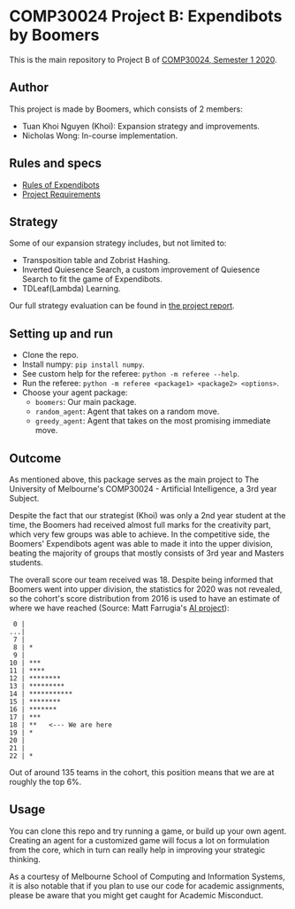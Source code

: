 # COMP30024 Project B: Expendibots by Boomers

This is the main repository to Project B of [COMP30024, Semester 1 2020](https://handbook.unimelb.edu.au/2020/subjects/comp30024).

## Author

This project is made by Boomers, which consists of 2 members: 
* Tuan Khoi Nguyen (Khoi): Expansion strategy and improvements.
* Nicholas Wong: In-course implementation.

## Rules and specs

* [Rules of Expendibots](https://github.com/tuankhoin/AI-Project-B/blob/master/Expendibots_Rules.pdf)
* [Project Requirements](https://github.com/tuankhoin/AI-Project-B/blob/master/Project_Spec.pdf)

## Strategy

Some of our expansion strategy includes, but not limited to:
* Transposition table and Zobrist Hashing.
* Inverted Quiesence Search, a custom improvement of Quiesence Search to fit the game of Expendibots.
* TDLeaf(Lambda) Learning.

Our full strategy evaluation can be found in [the project report](https://github.com/tuankhoin/AI-Project-B/blob/master/Boomers_ProjectB_Report.pdf).

## Setting up and run

* Clone the repo.
* Install numpy: `pip install numpy`.
* See custom help for the referee: `python -m referee --help`.
* Run the referee: `python -m referee <package1> <package2> <options>`.
* Choose your agent package:
  * `boomers`: Our main package.
  * `random_agent`: Agent that takes on a random move.
  * `greedy_agent`: Agent that takes on the most promising immediate move.
  
## Outcome

As mentioned above, this package serves as the main project to The University of Melbourne's COMP30024 - Artificial Intelligence, a 3rd year Subject.

Despite the fact that our strategist (Khoi) was only a 2nd year student at the time, the Boomers had received almost full marks for the creativity part, which very few groups was able to achieve. In the competitive side, the Boomers' Expendibots agent was able to made it into the upper division, beating the majority of groups that mostly consists of 3rd year and Masters students.

The overall score our team received was 18. Despite being informed that Boomers went into upper division, the statistics for 2020 was not revealed, so the cohort's score distribution from 2016 is used to have an estimate of where we have reached (Source: Matt Farrugia's [AI project](https://github.com/matomatical/AI-projectB)):


     0 | 
    ...|
     7 | 
     8 | *
     9 | 
    10 | ***
    11 | ****
    12 | ********
    13 | *********
    14 | ***********
    15 | ********
    16 | *******
    17 | ***
    18 | **   <--- We are here
    19 | *
    20 | 
    21 | 
    22 | * 

Out of around 135 teams in the cohort, this position means that we are at roughly the top 6%.

## Usage

You can clone this repo and try running a game, or build up your own agent. Creating an agent for a customized game will focus a lot on formulation from the core, which in turn can really help in improving your strategic thinking.

As a courtesy of Melbourne School of Computing and Information Systems, it is also notable that if you plan to use our code for academic assignments, please be aware that you might get caught for Academic Misconduct.
